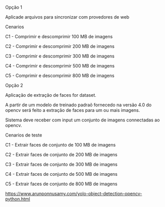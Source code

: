 
Opção 1

Aplicade arquivos para sincronizar com provedores de web 

Cenarios

C1 - Comprimir e descomprimir 100 MB de imagens

C2 - Comprimir e descomprimir 200 MB de imagens

C3 - Comprimir e descomprimir 300 MB de imagens

C4 - Comprimir e descomprimir 500 MB de imagens

C5 - Comprimir e descomprimir 800 MB de imagens


Opção 2

Aplicação de extração de faces for dataset.

A partir de um modelo de treinado padraõ fornecedo na versão 4.0 do opencv
será feito a extração de faces para um ou mais imagens.

Sistema deve receber com input um conjunto de imagens connectadas ao opencv.

Cenarios de teste

C1 - Extrair faces de conjunto de 100 MB de imagens

C2 - Extrair faces de conjunto de 200 MB de imagens

C3 - Extrair faces de conjunto de 300 MB de imagens

C4 - Extrair faces de conjunto de 500 MB de imagens

C5 - Extrair faces de conjunto de 800 MB de imagens

https://www.arunponnusamy.com/yolo-object-detection-opencv-python.html
